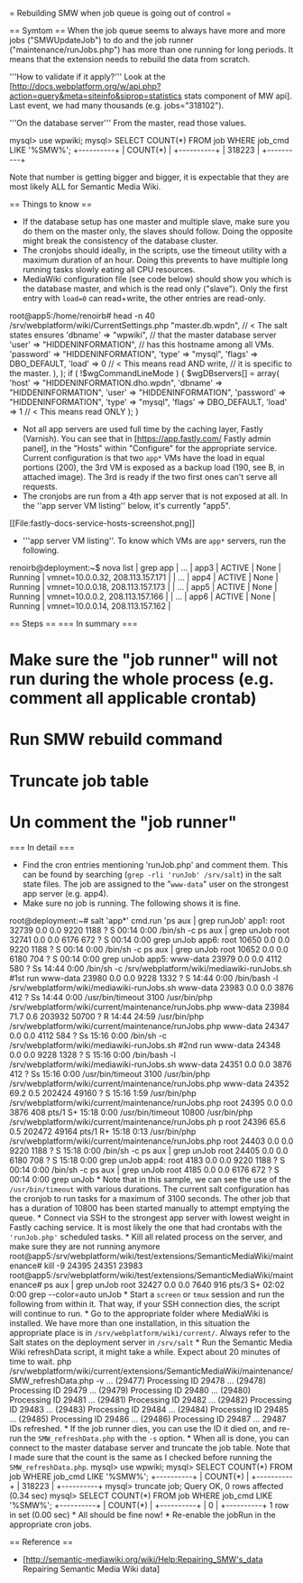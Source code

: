 = Rebuilding SMW when job queue is going out of control =

== Symtom ==
When the job queue seems to always have more and more jobs ("SMWUpdateJob") to do and the job runner ("maintenance/runJobs.php") has more than one running for long periods. It means that the extension needs to rebuild the data from scratch.

'''How to validate if it apply?'''
Look at the [http://docs.webplatform.org/w/api.php?action=query&meta=siteinfo&siprop=statistics stats component of MW api]. Last event, we had many thousands (e.g. jobs="318102").

'''On the database server'''
From the master, read those values.

<syntaxhighlight>
mysql> use wpwiki;
mysql> SELECT COUNT(*) FROM job WHERE job_cmd LIKE '%SMW%';
+----------+
| COUNT(*) |
+----------+
|   318223 |
+----------+
</syntaxhighlight>

Note that number is getting bigger and bigger, it is expectable that they are most likely ALL for Semantic Media Wiki.

== Things to know ==
* If the database setup has one master and multiple slave, make sure you do them on the master only, the slaves should follow. Doing the opposite might break the consistency of the database cluster.
* The cronjobs should ideally, in the scripts, use the timeout utility with a maximum duration of an hour. Doing this prevents to have multiple long running tasks slowly eating all CPU resources.
* MediaWiki configuration file (see code below) should show you which is the database master, and which is the read only ("slave"). Only the first entry with <code>load=0</code> can read+write, the other entries are read-only.
<syntaxhighlight>
root@app5:/home/renoirb# head -n 40 /srv/webplatform/wiki/CurrentSettings.php
<?php
// ... truncated file notes ...
$wgDBservers = array(
        array(
                'host' => "master.db.wpdn",        // < The salt states ensures
                'dbname' => "wpwiki",              //     that the master database server
                'user' => "HIDDENINFORMATION",     //     has this hostname among all VMs.
                'password' => "HIDDENINFORMATION",
                'type' => "mysql",
                'flags' => DBO_DEFAULT,
                'load' => 0     //  < This means read AND write, 
                                //      it is specific to the master.
        ),
);
if ( !$wgCommandLineMode ) {
        $wgDBservers[] = array(
                'host' => "HIDDENINFORMATION.dho.wpdn",
                'dbname' => "HIDDENINFORMATION",
                'user' => "HIDDENINFORMATION",
                'password' => "HIDDENINFORMATION",
                'type' => "mysql",
                'flags' => DBO_DEFAULT,
                'load' => 1    //  < This means read ONLY
        );
}
</syntaxhighlight>

* Not all app servers are used full time by the caching layer, Fastly (Varnish). You can see that in [https://app.fastly.com/ Fastly admin panel], in the "Hosts" within "Configure" for the appropriate service. Current configuration is that two <code>app*</code> VMs have the load in equal portions (200), the 3rd VM is exposed as a backup load (190, see B, in attached image). The 3rd is ready if the two first ones can't serve all requests. 
* The cronjobs are run from a 4th app server that is not exposed at all. In the ''app server VM listing'' below, it's currently "app5".

[[File:fastly-docs-service-hosts-screenshot.png]]

* '''app server VM listing''. To know which VMs are <code>app*</code> servers, run the following.

<syntaxhighlight>
renoirb@deployment:~$ nova list | grep app
| ... | app3  | ACTIVE | None       | Running     | vmnet=10.0.0.32, 208.113.157.171 |
| ... | app4  | ACTIVE | None       | Running     | vmnet=10.0.0.18, 208.113.157.173 |
| ... | app5  | ACTIVE | None       | Running     | vmnet=10.0.0.2, 208.113.157.166  |
| ... | app6  | ACTIVE | None       | Running     | vmnet=10.0.0.14, 208.113.157.162 |
</syntaxhighlight>

== Steps ==
=== In summary ===
# Make sure the "job runner" will not run during the whole process (e.g. comment all applicable crontab)
# Run SMW rebuild command
# Truncate job table
# Un comment the "job runner"

=== In detail ===

* Find the cron entries mentioning 'runJob.php' and comment them.  This can be found by searching (<code>grep -rli 'runJob' /srv/salt</code>) in the salt state files. The job are assigned to the "<code>www-data</code>" user on the strongest app server (e.g. app4).
* Make sure no job is running. The following shows it is fine.
<syntaxhighlight>
root@deployment:~# salt 'app*' cmd.run 'ps aux | grep runJob'
app1:
    root     32739  0.0  0.0   9220  1188 ?        S    00:14   0:00 /bin/sh -c ps aux | grep unJob
    root     32741  0.0  0.0   6176   672 ?        S    00:14   0:00 grep unJob
app6:
    root     10650  0.0  0.0   9220  1188 ?        S    00:14   0:00 /bin/sh -c ps aux | grep unJob
    root     10652  0.0  0.0   6180   704 ?        S    00:14   0:00 grep unJob
app5:
    www-data 23979  0.0  0.0   4112   580 ?        Ss   14:44   0:00 /bin/sh -c /srv/webplatform/wiki/mediawiki-runJobs.sh #1st run
    www-data 23980  0.0  0.0   9228  1332 ?        S    14:44   0:00 /bin/bash -l /srv/webplatform/wiki/mediawiki-runJobs.sh
    www-data 23983  0.0  0.0   3876   412 ?        Ss   14:44   0:00 /usr/bin/timeout 3100 /usr/bin/php /srv/webplatform/wiki/current/maintenance/runJobs.php
    www-data 23984 71.7  0.6 203932 50700 ?        R    14:44  24:59 /usr/bin/php /srv/webplatform/wiki/current/maintenance/runJobs.php
    www-data 24347  0.0  0.0   4112   584 ?        Ss   15:16   0:00 /bin/sh -c /srv/webplatform/wiki/mediawiki-runJobs.sh #2nd run
    www-data 24348  0.0  0.0   9228  1328 ?        S    15:16   0:00 /bin/bash -l /srv/webplatform/wiki/mediawiki-runJobs.sh
    www-data 24351  0.0  0.0   3876   412 ?        Ss   15:16   0:00 /usr/bin/timeout 3100 /usr/bin/php /srv/webplatform/wiki/current/maintenance/runJobs.php
    www-data 24352 69.2  0.5 202424 49160 ?        S    15:16   1:59 /usr/bin/php /srv/webplatform/wiki/current/maintenance/runJobs.php
    root     24395  0.0  0.0   3876   408 pts/1    S+   15:18   0:00 /usr/bin/timeout 10800 /usr/bin/php /srv/webplatform/wiki/current/maintenance/runJobs.ph
p
    root     24396 65.6  0.5 202472 49164 pts/1    R+   15:18   0:13 /usr/bin/php /srv/webplatform/wiki/current/maintenance/runJobs.php
    root     24403  0.0  0.0   9220  1188 ?        S    15:18   0:00 /bin/sh -c ps aux | grep unJob
    root     24405  0.0  0.0   6180   708 ?        S    15:18   0:00 grep unJob
app4:
    root      4183  0.0  0.0   9220  1188 ?        S    00:14   0:00 /bin/sh -c ps aux | grep unJob
    root      4185  0.0  0.0   6176   672 ?        S    00:14   0:00 grep unJob 
</syntaxhighlight>
* Note that in this sample, we can see the use of the <code>/usr/bin/timeout</code> with various durations. The current salt configuration has the cronjob to run tasks for a maximum of 3100 seconds. The other job that has a duration of 10800 has been started manually to attempt emptying the queue. 
* Connect via SSH to the strongest app server with lowest weight in Fastly caching service. It is most likely the one that had crontabs with the <code>'runJob.php'</code> scheduled tasks.
* Kill all related process on the server, and make sure they are not running anymore
<syntaxHighlight>
root@app5:/srv/webplatform/wiki/test/extensions/SemanticMediaWiki/maintenance# kill -9 24395 24351 23983
root@app5:/srv/webplatform/wiki/test/extensions/SemanticMediaWiki/maintenance# ps aux | grep unJob
root     32427  0.0  0.0   7640   916 pts/3    S+   02:02   0:00 grep --color=auto unJob
</syntaxhighlight>
* Start a <code>screen</code> or <code>tmux</code> session and run the following from within it.  That way, if your SSH connection dies, the script will continue to run.
* Go to the appropriate folder where MediaWiki is installed. We have more than one installation, in this situation the appropriate place is in <code>/srv/webplatform/wiki/current/</code>. Always refer to the Salt states on the deployment server in <code>/srv/salt</code>
* Run the Semantic Media Wiki refreshData script, it might take a while. Expect about 20 minutes of time to wait.
<syntaxHighlight>
php /srv/webplatform/wiki/current/extensions/SemanticMediaWiki/maintenance/SMW_refreshData.php -v
...
(29477) Processing ID 29478 ...
(29478) Processing ID 29479 ...
(29479) Processing ID 29480 ...
(29480) Processing ID 29481 ...
(29481) Processing ID 29482 ...
(29482) Processing ID 29483 ...
(29483) Processing ID 29484 ...
(29484) Processing ID 29485 ...
(29485) Processing ID 29486 ...
(29486) Processing ID 29487 ...
29487 IDs refreshed.
</syntaxhighlight>
* If the job runner dies, you can use the ID it died on, and re-run the <code>SMW_refreshData.php</code> with the <code>-s</code> option.
* When all is done, you can connect to the master database server and truncate the job table. Note that I made sure that the count is the same as I checked before running the <code>SMW_refreshData.php</code>.
<syntaxhighlight>
mysql> use wpwiki;
mysql> SELECT COUNT(*) FROM job WHERE job_cmd LIKE '%SMW%';
+----------+
| COUNT(*) |
+----------+
|   318223 |
+----------+
mysql> truncate job;
Query OK, 0 rows affected (0.34 sec)
mysql> SELECT COUNT(*) FROM job WHERE job_cmd LIKE '%SMW%';
+----------+
| COUNT(*) |
+----------+
|        0 |
+----------+
1 row in set (0.00 sec)
</syntaxhighlight>
* All should be fine now!
* Re-enable the jobRun in the appropriate cron jobs.

== Reference ==
* [http://semantic-mediawiki.org/wiki/Help:Repairing_SMW's_data Repairing Semantic Media Wiki data]